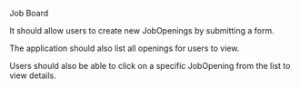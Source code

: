 Job Board
<!-- Create a job posting board where a user can create instances of a JobOpening class representing local positions. -->

<!-- It should include properties for a title, description, and contact info for the person posting the job. -->

It should allow users to create new JobOpenings by submitting a form.

The application should also list all openings for users to view.

Users should also be able to click on a specific JobOpening from the list to view details.